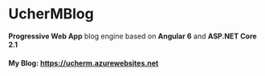 # UcherMBlog
**Progressive Web App** blog engine based on **Angular 6** and **ASP.NET Core 2.1**

#### My Blog: https://ucherm.azurewebsites.net
